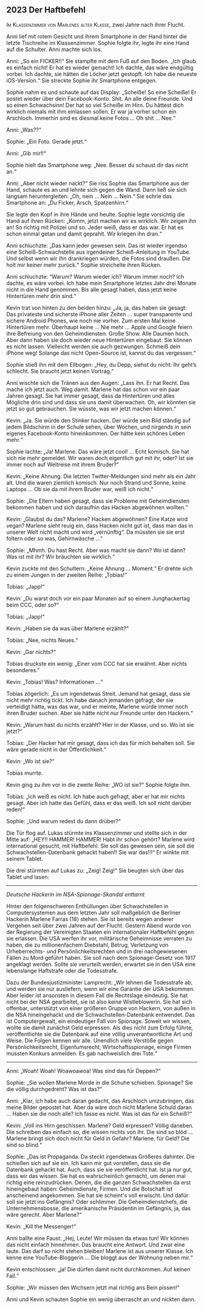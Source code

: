 ## **2023** Der Haftbefehl

<span style="font-variant:small-caps;">Im Klassenzimmer von Marlenes alter Klasse</span>, zwei Jahre nach ihrer Flucht.

Anni lief mit rotem Gesicht und ihrem Smartphone in der Hand hinter die letzte Tischreihe im Klassenzimmer.
Sophie folgte ihr, legte ihr eine Hand auf die Schulter.
Anni machte sich los.

Anni: „So ein FICKER!!“
Sie stampfte mit dem Fuß auf den Boden.
„Ich glaub es einfach nicht!
Er hat es wieder gemacht!
Ich dachte, das wäre endgültig vorbei.
Ich dachte, sie hätten die Löcher jetzt gestopft.
Ich habe die neueste iOS-Version.“
Sie streckte Sophie ihr Smartphone entgegen.

Sophie nahm es und schaute auf das Display: „Scheiße!
So eine Scheiße!
Er postet wieder über dein Facebook-Konto.
Shit.
An alle deine Freunde.
Und so einen Schwachsinn!
Der hat so viel Scheiße im Hirn.
Du hättest dich wirklich niemals mit ihm einlassen sollen.
Er war ja vorher schon ein Arschloch.
Immerhin sind es diesmal keine Fotos ... Oh shit ...
Nee.“

Anni: „Was??“ 

Sophie: „Ein Foto.
Gerade jetzt.“

Anni: „Gib mir!!“

Sophie hielt das Smartphone weg: 
„Nee.
Besser du schaust dir das nicht an.“

Anni: „Aber nicht wieder nackt?“
Sie riss Sophie das Smartphone aus der Hand, schaute es an und lehnte sich gegen die Wand.
Dann ließ sie sich langsam heruntergleiten: „Oh, nein …
Nein …
Nein.“
Sie schrie das Smartphone an: „Du Ficker, Arsch, Spatzenhirn.“ 

Sie legte den Kopf in ihre Hände und heulte.
Sophie legte vorsichtig die Hand auf ihren Rücken: „Komm, jetzt machen wir es wirklich.
Wir zeigen ihn an!
So richtig mit Polizei und so.
Jeder weiß, dass er das war.
Er hat es schon einmal getan und damit geprahlt.
Wir kriegen ihn dran.“ 

Anni schluchzte: „Das kann jeder gewesen sein.
Das ist wieder irgendso eine Scheiß-Schwachstelle aus irgendeiner Scheiß-Anleitung in YouTube.
Und selbst wenn wir ihn drankriegen würden, die Fotos sind draußen.
Die holt mir keiner mehr zurück.“
Sophie streichelte ihren Rücken.

Anni schluchzte: “Warum?
Warum wieder ich?
Warum immer noch?
Ich dachte, es wäre vorbei.
Ich habe mein Smartphone letztes Jahr drei Monate nicht in die Hand genommen.
Bis alle gesagt haben, dass jetzt keine Hintertüren mehr drin sind.“

Kevin trat von hinten zu den beiden hinzu: „Ja, ja, das haben sie gesagt:
Das privateste und sicherste iPhone aller Zeiten ... super transparente und sichere Android Phones, wie noch nie vorher.
Zum ersten Mal keine Hintertüren mehr.
Überhaupt keine ...
Nie mehr ...
Apple und Google feiern ihre Befreiung von den Geheimdiensten.
Große Show.
Alle Daumen hoch.
Aber dann haben sie doch wieder neue Hintertüren eingebaut.
Sie können es nicht lassen.
Vielleicht werden sie auch gezwungen.
Schmeiß dein iPhone weg!
Solange das nicht Open-Source ist, kannst du das vergessen.“

Sophie stieß ihn mit dem Ellbogen: „Hey, du Depp, siehst du nicht: Ihr geht’s schlecht.
Sie braucht jetzt keinen Vortrag.“

Anni wischte sich die Tränen aus den Augen: „Lass ihn.
Er hat Recht.
Das mache ich jetzt auch.
Weg damit.
Marlene hat das schon vor ein paar Jahren gesagt.
Sie hat immer gesagt, dass da Hintertüren und alles Mögliche drin sind und dass sie uns damit überwachen.
Oh, wir könnten sie jetzt so gut gebrauchen.
Sie wüsste, was wir jetzt machen können.“

Kevin: „Ja.
Sie würde den Stinker hacken.
Der würde sein Bild ständig auf jedem Bildschirm in der Schule sehen, über Wochen, und nirgends in sein eigenes Facebook-Konto hineinkommen.
Der hätte kein schönes Leben mehr.“

Sophie lachte: „Ja!
Marlene.
Das wäre jetzt cool!
...
Echt komisch.
Sie hat sich nie mehr gemeldet.
Wir waren doch eigentlich gut mit ihr, oder?
Ist sie immer noch auf Weltreise mit ihrem Bruder?“

Kevin: „Keine Ahnung.
Die letzten Twitter-Meldungen sind mehr als ein Jahr alt.
Und die waren ziemlich komisch.
Nur noch Strand und Sonne, keine Laptops ...
Ob sie da mit ihrem Bruder war, weiß ich nicht.“

Sophie: „Die Eltern haben gesagt, dass sie Probleme mit Geheimdiensten bekommen haben und sich daraufhin das Hacken abgewöhnen wollten.“

Kevin: „Glaubst du das?
Marlene?
Hacken abgewöhnen?
Eine Katze wird vegan?
Marlene sieht reuig ein, dass Hacken nicht gut ist, dass man das in unserer Welt nicht macht und wird „vernünftig“.
Da müssten sie sie erst foltern oder so was, Gehirnwäsche ...“

Sophie: „Mhmh.
Du hast Recht.
Aber was macht sie dann?
Wo ist dann?
Was ist mit ihr?
Wir bräuchten sie wirklich.“

Kevin zuckte mit den Schultern: „Keine Ahnung ... Moment.“
Er drehte sich zu einem Jungen in der zweiten Reihe: „Tobias!“

Tobias: „Japp!“

Kevin: „Du warst doch vor ein paar Monaten auf so einem Junghackertag beim CCC, oder so?“

Tobias: „Japp!“

Kevin: „Haben sie da was über Marlene erzählt?“

Tobias: „Nee, nichts Neues.“

Kevin: „Gar nichts?“

Tobias druckste ein wenig: „Einer vom CCC hat sie erwähnt.
Aber nichts besonderes.”

Kevin: „Tobias! Was? Informationen ...“

Tobias zögerlich: „Es um irgendetwas Streit.
Jemand hat gesagt, dass sie nicht mehr richtig tickt.
Ich habe danach jemanden gefragt, der sie verteidigt hatte, was das war, und er meinte, Marlene würde immer noch ihren Bruder suchen.
Aber sie hätte nicht nur Freunde unter den Hackern.“

Kevin: „Warum hast du nichts erzählt?
Hier in der Klasse, und so.
Wo ist sie jetzt?“

Tobias: „Der Hacker hat mir gesagt, dass ich das für mich behalten soll.
Sie wäre gerade nicht in der Öffentlichkeit.“

Kevin: „Wo ist sie?“

Tobias murrte.

Kevin ging zu ihm vor in die zweite Reihe: „WO ist sie?“
Sophie folgte ihm.

Tobias: „Ich weiß es nicht.
Ich habe auch gefragt, aber er hat mir nichts gesagt.
Aber ich hatte das Gefühl, dass er das weiß.
Ich soll nicht darüber reden!“

Sophie: „Und warum redest du dann drüber?“

Die Tür flog auf.
Lukas stürmte ins Klassenzimmer und stellte sich in der Mitte auf: „HEY!!
HAMMER!
HAMMER!
Habt ihr schon gehört?
Marlene wird international gesucht, mit Haftbefehl.
Sie soll das gewesen sein, sie soll die Schwachstellen-Datenbank gehackt haben!!
Sie war das!!!“
Er winkte mit seinem Tablet.

Die drei stürmten auf Lukas zu: „Zeig!
Zeig!“ Sie beugten sich über das Tablet und lasen:

____

*Deutsche Hackerin im NSA-Spionage-Skandal enttarnt*

Hinter den folgenschweren Enthüllungen über Schwachstellen in Computersystemen aus dem letzten Jahr soll maßgeblich die Berliner Hackerin Marlene Farras (18) stehen.
Sie ist bereits wegen anderer Vergehen seit über zwei Jahren auf der Flucht.
Gestern Abend wurde von der Regierung der Vereinigten Staaten ein internationaler Haftbefehl gegen sie erlassen.
Die USA werfen ihr vor, militärische Geheimnisse verraten zu haben, die zu millionenfachem Diebstahl, Betrug, Verletzung von Urheberrechts- und Persönlichkeitsrechten und in drei nachgewiesenen Fällen zu Mord geführt haben.
Sie soll nach dem Spionage-Gesetz von 1917 angeklagt werden.
Sollte sie verurteilt werden, erwartet sie in den USA eine lebenslange Haftstrafe oder die Todesstrafe.

Dazu der Bundesjustizminister Lamprecht: „Wir lehnen die Todesstrafe ab, und werden sie nur ausliefern, wenn wir eine Garantie der USA bekommen.
Aber leider ist ansonsten in diesem Fall die Rechtslage eindeutig.
Sie hat nicht bei der NSA gearbeitet, sie ist also keine Wistleblowerin.
Sie hat sich offenbar, unterstützt von einer größeren Gruppe von Hackern, von außen in die NSA hineingehackt und die Schwachstellen-Datenbank entwendet.
Das ist Computergewalt, ein eindeutiger Fall von Spionage.
Soweit wir wissen, wollte sie damit zunächst Geld erpressen.
Als dies nicht zum Erfolg führte, veröffentlichte sie die Datenbank auf eine völlig unverantwortliche Art und Weise.
Die Folgen kennen wir alle.
Unendlich viele Verstöße gegen Persönlichkeitsrecht, Eigentumsrecht, Wirtschaftsspionage, einige Firmen mussten Konkurs anmelden. Es gab nachweislich drei Tote.“
____

Anni: „Woah!
Woah!
Woawoawoa!
Was sind das für Deppen?“

Sophie: „Sie wollen Marlene Morde in die Schuhe schieben.
Spionage?
Sie die völlig durchgedreht?
Was ist das?“

Anni: „Klar, ich habe auch daran gedacht, das Arschloch umzubringen, das meine Bilder gepostet hat.
Aber da wäre doch nicht Marlene Schuld daran ...
Haben sie die noch alle?
Ich fasse es nicht.
Was ist das für ein Scheiß?“

Kevin: „Voll ins Hirn geschissen.
Marlene? Geld erpressen?
Völlig daneben.
Die schreiben das einfach so, die wissen nichts von ihr.
Die sind so blöd ... Marlene bringt sich doch nicht für Geld in Gefahr?
Marlene, für Geld?
Die sind so blind.“

Sophie: „Das ist Propaganda.
Da steckt irgendetwas Größeres dahinter.
Die schießen sich auf sie ein.
Ich kann mir gut vorstellen, dass sie die Datenbank gehackt hat.
Auch, dass sie sie veröffentlicht hat.
Ist ja nur gut, dass wir das wissen.
Sie hat es wahrscheinlich gemacht, um denen mal richtig eine reinzudrücken.
Denen, die die ganzen Schwachstellen da erst hineingebaut haben: Geheimdienste, Firmen.
Und die Botschaft ist anscheinend angekommen.
Sie hat sie scheint's voll erwischt.
Und dafür soll sie jetzt ins Gefängnis?
Oder schlimmer.
Die Geheimdienstchefs, die Unternehmensbosse, die amerikanische Präsidentin im Gefängnis, ja, das wäre gerecht.
Aber Marlene?“

Kevin: „Kill the Messenger!“

Anni ballte eine Faust: „Hej, Leute!
Wir müssen da etwas tun!
Wir können das nicht einfach hinnehmen.
Das braucht eine Antwort.
Und zwar eine laute.
Das darf so nicht stehen bleiben!
Marlene ist aus unserer Klasse.
Ich kenne eine YouTube-Bloggerin ...
Die bloggt aus der Wohnung neben mir.“

Kevin entschlossen: „ja!
Die dürfen damit nicht durchkommen.
Auf keinen Fall.“

Sophie: „Wir müssen den Wichsern jetzt mal richtig ans Bein pissen!“

Anni und Kevin schauten Sophie ein wenig überrascht an und nickten dann.

